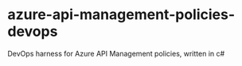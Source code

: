# azure-api-management-policies-devops
DevOps harness for Azure API Management policies, written in c#
